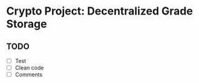 # Crypto Project: Decentralized Grade Storage


## TODO

- [ ] Test
- [ ] Clean code
- [ ] Comments

